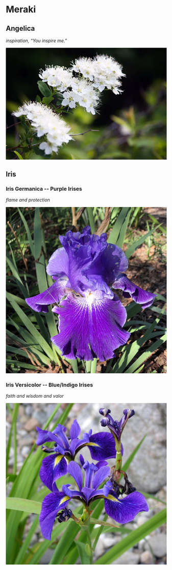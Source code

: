 # Meraki

<h2>Angelica</h2>
<em><p>inspiration, “You inspire me.”</p></em>
<img src='https://raw.githubusercontent.com/seasonphia/Meraki/main/Images/Angelica%20Flowers.jpg' alt='Angelica Flowers')>
<br>

<h2>Iris</h2>
<h3>Iris Germanica -- Purple Irises</h3>
<em><p>flame and protection</p></em>
<img src='https://raw.githubusercontent.com/seasonphia/Meraki/main/Images/Purple%20Iris.jpg' alt='Purple Iris Germanica')>
<br>
<h3>Iris Versicolor -- Blue/Indigo Irises</h3>
<em><p>faith and wisdom and valor</p></em>
<img src='https://raw.githubusercontent.com/seasonphia/Meraki/main/Images/Blue%20Iris.jpg' alt='Blue Iris Versicolor')>
<br>